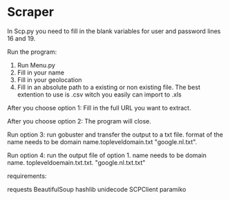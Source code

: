 # Scraper

In Scp.py you need to fill in the blank variables for user and password lines 16 and 19.


Run the program:
1. Run Menu.py
2. Fill in your name
3. Fill in your geolocation
4. Fill in an absolute path to a existing or non existing file. The best extention to use is .csv witch you easily can import to .xls

After you choose option 1:
Fill in the full URL you want to extract.

After you choose option 2:
The program will close.


Run option 3:
run gobuster and transfer the output to a txt file. format of the name needs to be domain name.topleveldomain.txt "google.nl.txt".

Run option 4:
run the output file of option 1. name needs to be domain name. topleveldoemain.txt.txt. "google.nl.txt.txt"


requirements:

requests
BeautifulSoup
hashlib
unidecode
SCPClient
paramiko
